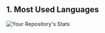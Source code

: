 
## 1. Most Used Languages
![Your Repository's Stats](https://github-readme-stats.vercel.app/api/top-langs/?username=Tanu-N-Prabhu&theme=blue-green)


